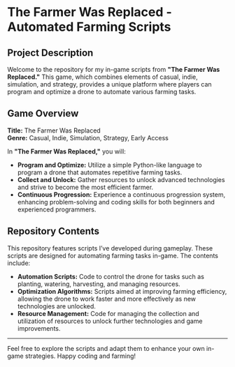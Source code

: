 # The Farmer Was Replaced - Automated Farming Scripts

## Project Description

Welcome to the repository for my in-game scripts from **"The Farmer Was Replaced."** This game, which combines elements of casual, indie, simulation, and strategy, provides a unique platform where players can program and optimize a drone to automate various farming tasks.

## Game Overview

**Title:** The Farmer Was Replaced  
**Genre:** Casual, Indie, Simulation, Strategy, Early Access

In **"The Farmer Was Replaced,"** you will:

- **Program and Optimize:** Utilize a simple Python-like language to program a drone that automates repetitive farming tasks.
- **Collect and Unlock:** Gather resources to unlock advanced technologies and strive to become the most efficient farmer.
- **Continuous Progression:** Experience a continuous progression system, enhancing problem-solving and coding skills for both beginners and experienced programmers.

## Repository Contents

This repository features scripts I’ve developed during gameplay. These scripts are designed for automating farming tasks in-game. The contents include:

- **Automation Scripts:** Code to control the drone for tasks such as planting, watering, harvesting, and managing resources.
- **Optimization Algorithms:** Scripts aimed at improving farming efficiency, allowing the drone to work faster and more effectively as new technologies are unlocked.
- **Resource Management:** Code for managing the collection and utilization of resources to unlock further technologies and game improvements.

---

Feel free to explore the scripts and adapt them to enhance your own in-game strategies. Happy coding and farming!
